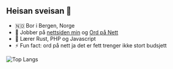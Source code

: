## Heisan sveisan 👋

- 🇳🇴 Bor i Bergen, Norge
- 🔭 Jobber på [nettsiden min](https://isak.brunhenriksen.no) og [Ord på Nett](https://isak.brunhenriksen.no/Ord_online)
- 🌱 Lærer Rust, PHP og Javascript
- ⚡ Fun fact: ord på nett ja det er fett trenger ikke stort budsjett
  
![Top Langs](https://github-readme-stats.vercel.app/api/top-langs/?username=isakbh&layout=compact&hide=ren'py,hack,css)
